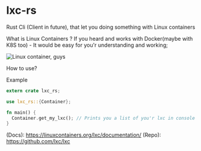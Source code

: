 # lxc-rs

Rust Cli (Client in future), that let you doing something with Linux containers

What is Linux Containers ?
If you heard and works with Docker(maybe with K8S too) - It would be easy for you'r understanding and working;

<image src="images/lxc.png" alt="Linux container, guys" title="Linux Container" />

How to use?

Example
```rs
extern crate lxc_rs;

use lxc_rs::{Container};

fn main() {
  Container.get_my_lxc(); // Prints you a list of you'r lxc in console
}
```

(Docs): https://linuxcontainers.org/lxc/documentation/
(Repo): https://github.com/lxc/lxc
